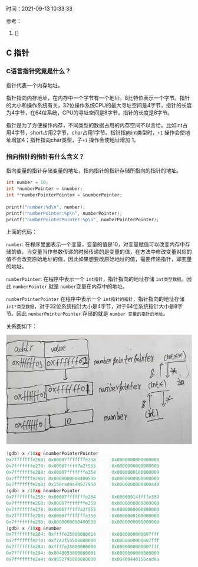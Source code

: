 时间：2021-09-13 10:33:33

参考：

1. []

## C 指针

### C语言指针究竟是什么？

指针代表一个内存地址。

指针指向内存地址，在内存中一个字节有一个地址。8比特位表示一个字节。指针的大小和操作系统有关，32位操作系统CPU的最大寻址空间是4字节，指针的长度为4字节，在64位系统，CPU的寻址空间是8字节，指针的长度是8字节。

指针是为了方便操作内存，不同类型的数据占用的内存空间不以言给。比如int占用4字节，short占用2字节，char占用1字节。指针指向int类型时，`+1` 操作会使地址增加4；指针指向char类型，子`+1` 操作会使地址增加 1。

### 指向指针的指针有什么含义？

指向变量的指针存储变量的地址，指向指针的指针存储所指向的指针的地址。

```c
int number = 10;
int *numberPointer = &number;
int **numberPointerPointer = &numberPointer;

printf("number:%d\n", number);
printf("numberPointer:%p\n", numberPointer);
printf("numberPointerPointer:%p\n", numberPointerPointer);
```

上面的代码：

`number`: 在程序里面表示一个变量，变量的值是10，对变量赋值可以改变内存中存储的值。当变量当作参数传递的时候传递的是变量的值，在方法中修改变量对应的值不会改变原始地址的值，因此如果想要改原始地址的值，需要传递指针，即变量的地址。

`numberPointer`: 在程序中表示一个 `int指针`，指针指向的地址存储 `int类型数据`。因此 `numberPointer` 就是 `number`变量在内存中的地址。

`numberPointerPointer` 在程序中表示一个 `int指针的指针`，指针指向的地址存储 `int*类型数据`，对于32位系统指针大小是4字节，对于64位系统指针大小是8字节。因此 `numberPointerPointer` 存储的就是 `number 变量的指针的地址`。

关系图如下：

![](../../img/c/c_pointer.png)

```c
(gdb) x /10xg &numberPointerPointer
0x7fffffffe268: 0x00007fffffffe258      0x0000000000000000
0x7fffffffe278: 0x00007ffff7a2f555      0x0000000000000000
0x7fffffffe288: 0x00007fffffffe358      0x0000000100000000
0x7fffffffe298: 0x0000000000400530      0x0000000000000000
0x7fffffffe2a8: 0x156cad9a98527950      0x0000000000400440
(gdb) x /10xg &numberPointer
0x7fffffffe258: 0x00007fffffffe264      0x00000014ffffe350
0x7fffffffe268: 0x00007fffffffe258      0x0000000000000000
0x7fffffffe278: 0x00007ffff7a2f555      0x0000000000000000
0x7fffffffe288: 0x00007fffffffe358      0x0000000100000000
0x7fffffffe298: 0x0000000000400530      0x0000000000000000
(gdb) x /10xg &number
0x7fffffffe264: 0xffffe25800000014      0x0000000000007fff
0x7fffffffe274: 0xf7a2f55500000000      0x0000000000007fff
0x7fffffffe284: 0xffffe35800000000      0x0000000000007fff
0x7fffffffe294: 0x0040053000000001      0x0000000000000000
0x7fffffffe2a4: 0x9852795000000000      0x00400440156cad9a
```
